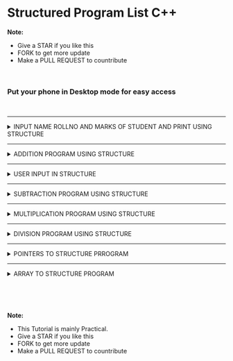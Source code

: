 # Structured Program List C++

**Note:**
 - Give a STAR if you like this 
 - FORK to get more update
 - Make a PULL REQUEST to countribute

<br>

### Put your phone in Desktop mode for easy access

<br>


 <hr>

 <details><summary>INPUT NAME ROLLNO AND MARKS OF STUDENT AND PRINT USING STRUCTURE</summary>

```

        #include <iostream>
        #include <string.h>
        using namespace std;
        struct Student
           {
                char name[200];
                int rollno;
                float marks;
            };
            int main()
            {
                struct Student obj;
                strcpy(obj.name,"Nemonet TYP");
                obj.rollno=205;
                obj.marks=85.4;
                cout<<"Name="<<obj.name<<"\n";
                cout<<"Rollno="<<obj.rollno<<"\n";
                cout<<"Marks="<<obj.marks<<"\n";
            }


            ### output ###
            Name=Nemonet TYP
            Rollno=205
            Marks=85.4


```

<img>


 </details>



 <hr>

 <details><summary>ADDITION PROGRAM USING STRUCTURE</summary>

 ```

    #include <iostream>
    #include <string.h>
    using namespace std;
    struct Arithmetic
    {
        int x;
        int y;
        int z;
    };
    int main()
    {
        struct Arithmetic obj;
        obj.y=20;
        obj.z=50;
        obj.x=obj.y+obj.z;
        cout<<"Add="<<obj.x;
    }
        


    ### output ###
    Add=70


```

<img>


 </details>



 <hr>

 <details><summary>USER INPUT IN STRUCTURE</summary>

```

    #include <iostream>
    #include <string.h>
    using namespace std;
    struct Arithmetic
    {
        int x;
        int y;
        int z;
    };
    int main()
    {
        struct Arithmetic obj;
        cout<<"Enter first number\n";
        cin>>obj.y;
        cout<<"Enter second number\n";
        cin>>obj.z;
        obj.x=obj.y+obj.z;
        cout<<"Add="<<obj.x;
    }



    ### output ###
    Enter first number
    45
    Enter second number
    55
        Add=100



```

<img>


 </details>



 <hr>

 <details><summary>SUBTRACTION PROGRAM USING STRUCTURE</summary>

```

    #include <iostream>
    #include <string.h>
    using namespace std;
    struct Arithmetic
    {
        int x;
        int y;
        int z;
    };
    int main()
    {
        struct Arithmetic obj;
        cout<<"Enter first number\n";
        cin>>obj.y;
        cout<<"Enter second number\n";
        cin>>obj.z;
        obj.x=obj.y-obj.z;
        cout<<"Sub="<<obj.x;
    }
        


    ### output ###
    Enter first number
    65
    Enter second number
    45
        Sub=20


```

<img>


 </details>



 <hr>

 <details><summary>MULTIPLICATION PROGRAM USING STRUCTURE</summary>

```

    #include <iostream>
    #include <string.h>
    using namespace std;
    struct Arithmetic
    {
        int x;
        int y;
        int z;
    };
    int main()
    {
        struct Arithmetic obj;
        cout<<"Enter first number\n";
        cin>>obj.y;
        cout<<"Enter second number\n";
        cin>>obj.z;
        obj.x=obj.y*obj.z;
        cout<<"Multiply="<<obj.x;
    }
        


    ### output ###
    Enter first number
    6
    Enter second number
    5
        Multiply=30


 ```

<img>


 </details>




 <hr>

 <details><summary>DIVISION PROGRAM USING STRUCTURE</summary>

```

    #include <iostream>
    #include <string.h>
    using namespace std;
    struct Arithmetic
    {
        float x;
        float y;
        float z;
    };
    int main()
    {
        struct Arithmetic obj;
        cout<<"Enter first number\n";
        cin>>obj.y;
        cout<<"Enter second number\n";
        cin>>obj.z;
        obj.x=obj.y/obj.z;
        cout<<"Div="<<obj.x;
    }
        


    ### output ###
    Enter first number
    60
    Enter second number
    5
        Div=12


```

<img>


 </details>




 <hr>

 <details><summary>POINTERS TO STRUCTURE PRROGRAM</summary>

```

    #include <iostream>
    #include <string.h>
    using namespace std;
    struct Student
        {
            int rollno;
        };
        int main()

        {
            struct Student obj_roll;
            obj_roll.rollno=205;
            struct Student*r;
            r=&obj_roll;
            cout<<"Roll number="<<*r;

        }


        ### output ###

        Roll number=205


```

<img>


 </details>





 <hr>

 <details><summary>ARRAY TO STRUCTURE PROGRAM</summary>

```

    #include <iostream>
    #include <string.h>
    using namespace std;
    struct ArrayToStruct
        {
            int x;
        };
        int main()
        {
            struct ArrayToStruct obj_array[5];
            cout<<"Enter 5 value one by one\n";
            for(int i=0;i<5;i++)
            cin>>obj_array[i].x;
            cout<<"Element is given below\n";
            for(int j=0;j<5;j++)
            cout<<obj_array[j].x<<"";
        }


        ### output ###
        Enter 5 value one by one
        10
        40
        50
        70
        90
        Element is given below
        10 40 50 70 90

        

```

<img>


 </details>



<br><br><br>



**Note:** 
 - This Tutorial is mainly Practical.
 - Give a STAR if you like this 
 - FORK to get more update
 - Make a PULL REQUEST to countribute










